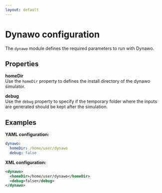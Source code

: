 ```yaml
---
layout: default
---
```


# Dynawo configuration
The `dynawo` module defines the required parameters to run with Dynawo.

## Properties

**homeDir**  
Use the `homeDir` property to defines the install directory of the dynawo simulator.

**debug**  
Use the `debug` property to specify if the temporary folder where the inputs are generated should be kept after the simulation.

## Examples

**YAML configuration:**
```yaml
dynawo:
  homeDir: /home/user/dynawo
  debug: false
```

**XML configuration:**
```xml
<dynawo>
  <homeDir>/home/user/dynawo</homeDir>
  <debug>false</debug>
</dynawo>
```
